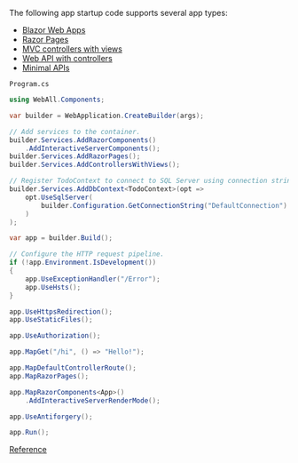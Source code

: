 The following app startup code supports several app types:

- [Blazor Web Apps](https://learn.microsoft.com/vi-vn/aspnet/core/blazor/?view=aspnetcore-9.0)
- [Razor Pages](https://learn.microsoft.com/vi-vn/aspnet/core/tutorials/razor-pages/razor-pages-start?view=aspnetcore-9.0)
- [MVC controllers with views](https://learn.microsoft.com/vi-vn/aspnet/core/tutorials/first-mvc-app/start-mvc?view=aspnetcore-9.0)
- [Web API with controllers](https://learn.microsoft.com/vi-vn/aspnet/core/tutorials/first-web-api?view=aspnetcore-9.0)
- [Minimal APIs](https://learn.microsoft.com/vi-vn/aspnet/core/tutorials/min-web-api?view=aspnetcore-9.0)

`Program.cs`
```csharp
using WebAll.Components;

var builder = WebApplication.CreateBuilder(args);

// Add services to the container.
builder.Services.AddRazorComponents()
    .AddInteractiveServerComponents();
builder.Services.AddRazorPages();
builder.Services.AddControllersWithViews();

// Register TodoContext to connect to SQL Server using connection string
builder.Services.AddDbContext<TodoContext>(opt => 
	opt.UseSqlServer(
		builder.Configuration.GetConnectionString("DefaultConnection")
	)
);

var app = builder.Build();

// Configure the HTTP request pipeline.
if (!app.Environment.IsDevelopment())
{
    app.UseExceptionHandler("/Error");
    app.UseHsts();
}

app.UseHttpsRedirection();
app.UseStaticFiles();

app.UseAuthorization();

app.MapGet("/hi", () => "Hello!");

app.MapDefaultControllerRoute();
app.MapRazorPages();

app.MapRazorComponents<App>()
    .AddInteractiveServerRenderMode();

app.UseAntiforgery();

app.Run();

```

[Reference](https://learn.microsoft.com/vi-vn/aspnet/core/fundamentals/startup?view=aspnetcore-9.0)